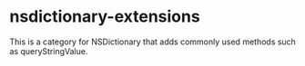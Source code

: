 nsdictionary-extensions
=======================

This is a category for NSDictionary that adds commonly used methods such as queryStringValue.
